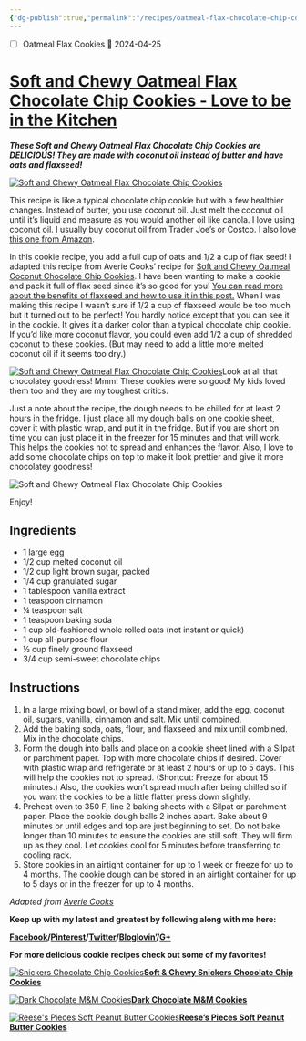 ```yaml
---
{"dg-publish":true,"permalink":"/recipes/oatmeal-flax-chocolate-chip-cookies/","tags":["Recipes"],"noteIcon":"","created":"2024-03-10T19:07:00","updated":"2024-03-10 19:07"}
---
```


- [ ] Oatmeal Flax Cookies 🛫 2024-04-25

# [Soft and Chewy Oatmeal Flax Chocolate Chip Cookies - Love to be in the Kitchen](https://lovetobeinthekitchen.com/2014/08/12/soft-chewy-oatmeal-flax-chocolate-chip-cookie/)

***These Soft and Chewy Oatmeal Flax Chocolate Chip Cookies are DELICIOUS! They are made with coconut oil instead of butter and have oats and flaxseed!***

[![Soft and Chewy Oatmeal Flax Chocolate Chip Cookies](https://www.lovetobeinthekitchen.com/wp-content/uploads/2014/05/Soft-and-Chewy-Oatmeal-Flax-Chocolate-Chip-Cookies2-768x1024.jpg)](https://www.lovetobeinthekitchen.com/wp-content/uploads/2014/05/Soft-and-Chewy-Oatmeal-Flax-Chocolate-Chip-Cookies2.jpg)

This recipe is like a typical chocolate chip cookie but with a few healthier changes. Instead of butter, you use coconut oil. Just melt the coconut oil until it’s liquid and measure as you would another oil like canola. I love using coconut oil. I usually buy coconut oil from Trader Joe’s or Costco. I also love [this one from Amazon](https://amzn.to/3QdurDH). 

In this cookie recipe, you add a full cup of oats and 1/2 a cup of flax seed! I adapted this recipe from Averie Cooks’ recipe for [Soft and Chewy Oatmeal Coconut Chocolate Chip Cookies](http://www.averiecooks.com/2013/12/soft-and-chewy-oatmeal-coconut-chocolate-chip-cookies.html). I have been wanting to make a cookie and pack it full of flax seed since it’s so good for you! [You can read more about the benefits of flaxseed and how to use it in this post.](https://lovetobeinthekitchen.com/2012/01/12/flax-seed/) When I was making this recipe I wasn’t sure if 1/2 a cup of flaxseed would be too much but it turned out to be perfect! You hardly notice except that you can see it in the cookie. It gives it a darker color than a typical chocolate chip cookie. If you’d like more coconut flavor, you could even add 1/2 a cup of shredded coconut to these cookies. (But may need to add a little more melted coconut oil if it seems too dry.)

[![Soft and Chewy Oatmeal Flax Chocolate Chip Cookies](https://www.lovetobeinthekitchen.com/wp-content/uploads/2014/05/IMG_6964-1024x768.jpg)](https://www.lovetobeinthekitchen.com/wp-content/uploads/2014/05/IMG_6964.jpg)Look at all that chocolatey goodness! Mmm! These cookies were so good! My kids loved them too and they are my toughest critics.

Just a note about the recipe, the dough needs to be chilled for at least 2 hours in the fridge. I just place all my dough balls on one cookie sheet, cover it with plastic wrap, and put it in the fridge. But if you are short on time you can just place it in the freezer for 15 minutes and that will work. This helps the cookies not to spread and enhances the flavor. Also, I love to add some chocolate chips on top to make it look prettier and give it more chocolatey goodness!

![Soft and Chewy Oatmeal Flax Chocolate Chip Cookies](https://www.lovetobeinthekitchen.com/wp-content/uploads/2014/05/zz-1024x768.jpg)

Enjoy!

## Ingredients

-   1 large egg
-   1/2 cup melted coconut oil
-   1/2 cup light brown sugar, packed
-   1/4 cup granulated sugar
-   1 tablespoon vanilla extract
-   1 teaspoon cinnamon
-   ¼ teaspoon salt
-   1 teaspoon baking soda
-   1 cup old-fashioned whole rolled oats (not instant or quick)
-   1 cup all-purpose flour
-   ½ cup finely ground flaxseed
-   3/4 cup semi-sweet chocolate chips

## Instructions

1.  In a large mixing bowl, or bowl of a stand mixer, add the egg, coconut oil, sugars, vanilla, cinnamon and salt. Mix until combined.
2.  Add the baking soda, oats, flour, and flaxseed and mix until combined. Mix in the chocolate chips.
3.  Form the dough into balls and place on a cookie sheet lined with a Silpat or parchment paper. Top with more chocolate chips if desired. Cover with plastic wrap and refrigerate or at least 2 hours or up to 5 days. This will help the cookies not to spread. (Shortcut: Freeze for about 15 minutes.) Also, the cookies won’t spread much after being chilled so if you want the cookies to be a little flatter press down slightly.
4.  Preheat oven to 350 F, line 2 baking sheets with a Silpat or parchment paper. Place the cookie dough balls 2 inches apart. Bake about 9 minutes or until edges and top are just beginning to set. Do not bake longer than 10 minutes to ensure the cookies are still soft. They will firm up as they cool. Let cookies cool for 5 minutes before transferring to cooling rack.
5.  Store cookies in an airtight container for up to 1 week or freeze for up to 4 months. The cookie dough can be stored in an airtight container for up to 5 days or in the freezer for up to 4 months.

*Adapted from [Averie Cooks](http://www.averiecooks.com/2013/12/soft-and-chewy-oatmeal-coconut-chocolate-chip-cookies.html)*

**Keep up with my latest and greatest by following along with me here:**

**[Facebook](https://www.facebook.com/LoveToBeInTheKitchen)/[Pinterest](http://www.pinterest.com/bblad/)/[Twitter](https://twitter.com/love_thekitchen)/[Bloglovin’](http://www.bloglovin.com/en/blog/10816423)/[G+](https://plus.google.com/u/0/100416216154312997680/posts)**

**For more delicious cookie recipes check out some of my favorites!**

[![Snickers Chocolate Chip Cookies](https://www.lovetobeinthekitchen.com/wp-content/uploads/2014/05/Snickers-Chocolate-Chip-Cookies2-768x1024.jpg)](https://www.lovetobeinthekitchen.com/wp-content/uploads/2014/05/Snickers-Chocolate-Chip-Cookies2.jpg)[**Soft & Chewy Snickers Chocolate Chip Cookies**](https://www.lovetobeinthekitchen.com/2014/05/06/soft-chewy-snickers-chocolate-chip-cookies/)

[![Dark Chocolate M&M Cookies](https://www.lovetobeinthekitchen.com/wp-content/uploads/2014/03/Dark-Chocolate-MM-Cookies-112-710x1024.jpg)](https://www.lovetobeinthekitchen.com/wp-content/uploads/2014/03/Dark-Chocolate-MM-Cookies-112.jpg)[**Dark Chocolate M&M Cookies**](https://www.lovetobeinthekitchen.com/2014/03/18/dark-chocolate-mm-cookies/)

[![Reese's Pieces Soft Peanut Butter Cookies](https://www.lovetobeinthekitchen.com/wp-content/uploads/2013/10/Reeses-Pieces-Soft-Peanut-Butter-Cookies-3-1024x768.jpg)](https://www.lovetobeinthekitchen.com/wp-content/uploads/2013/10/Reeses-Pieces-Soft-Peanut-Butter-Cookies-3.jpg)**[Reese’s Pieces Soft Peanut Butter Cookies](https://www.lovetobeinthekitchen.com/2013/10/30/reeses-pieces-soft-peanut-butter-cookies/)**